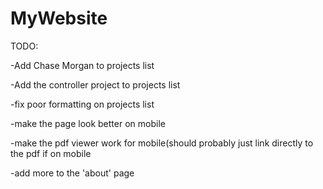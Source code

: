 # MyWebsite

TODO: 

-Add Chase Morgan to projects list

-Add the controller project to projects list

-fix poor formatting on projects list

-make the page look better on mobile

-make the pdf viewer work for mobile(should probably just link directly to the pdf if on mobile

-add more to the 'about' page
